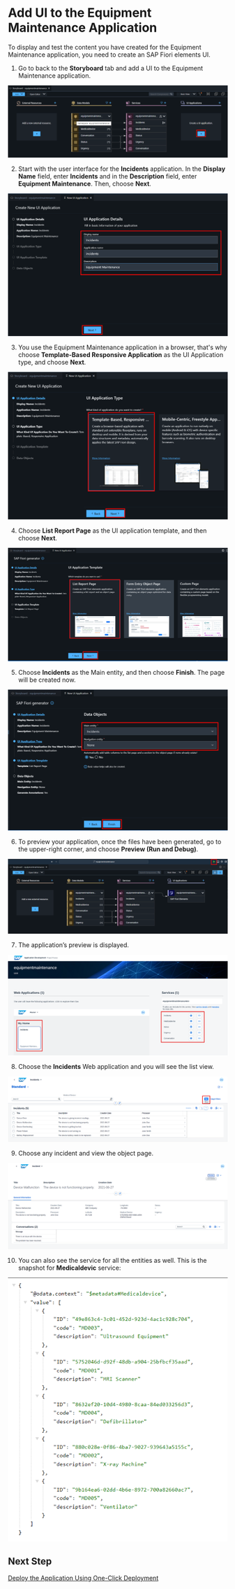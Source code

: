 # Add UI to the Equipment Maintenance Application

To display and test the content you have created for the Equipment Maintenance application, you need to create an SAP Fiori elements UI.

1. Go to back to the **Storyboard** tab and add a UI to the Equipment Maintenance application.

  ![](./images/storyboard.png)

2. Start with the user interface for the **Incidents** application. In the **Display Name** field, enter **Incidents** and in the **Description** field, enter **Equipment Maintenance**. Then, choose **Next**.

  ![](./images/adduimodule.png)

3. You use the Equipment Maintenance application in a browser, that's why choose **Template-Based Responsive Application** as the UI Application type, and choose **Next**.

  ![](./images/adduitype.png)

4. Choose **List Report Page** as the UI application template, and then choose **Next**.

  ![](./images/listreport.png)

5. Choose **Incidents** as the Main entity, and then choose **Finish**. The page will be created now.

  ![](./images/dataobject.png)

6. To preview your application, once the files have been generated, go to the upper-right corner, and choose **Preview (Run and Debug)**.

  ![](./images/run.png)

7. The application’s preview is displayed.

  ![](./images/apppreview.png)

8. Choose the **Incidents** Web application and you will see the list view.

  ![](./images/inicidentlist.png)

9. Choose any incident and view the object page.

  ![](./images/incidentdata.png)

10. You can also see the service for all the entities as well. This is the snapshot for **Medicaldevic** service:

  ![](./images/medical.png)

## Next Step

[Deploy the Application Using One-Click Deployment](../deploy/README.md)

